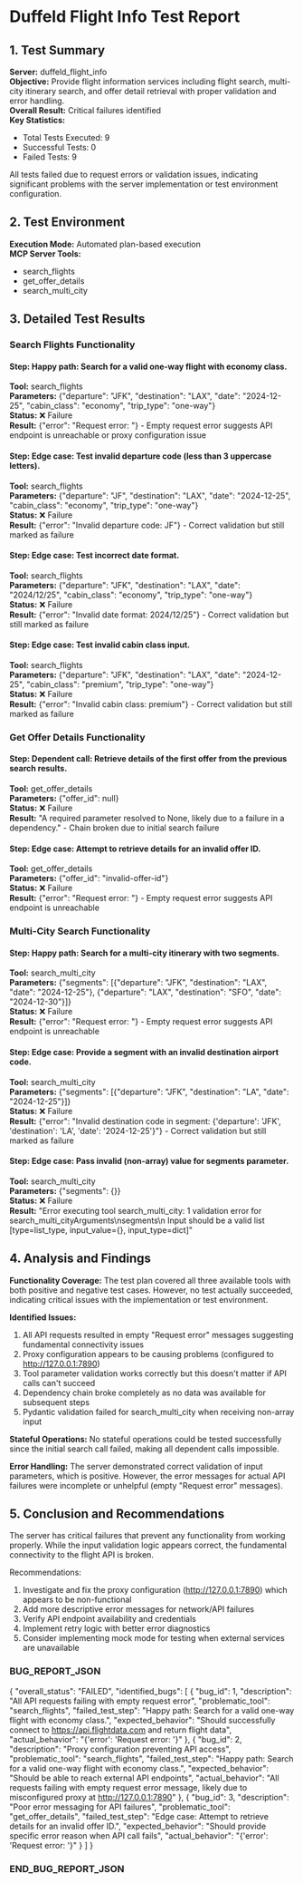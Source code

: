 # Duffeld Flight Info Test Report

## 1. Test Summary

**Server:** duffeld_flight_info  
**Objective:** Provide flight information services including flight search, multi-city itinerary search, and offer detail retrieval with proper validation and error handling.  
**Overall Result:** Critical failures identified  
**Key Statistics:**
- Total Tests Executed: 9
- Successful Tests: 0
- Failed Tests: 9

All tests failed due to request errors or validation issues, indicating significant problems with the server implementation or test environment configuration.

## 2. Test Environment

**Execution Mode:** Automated plan-based execution  
**MCP Server Tools:**
- search_flights
- get_offer_details
- search_multi_city

## 3. Detailed Test Results

### Search Flights Functionality

#### Step: Happy path: Search for a valid one-way flight with economy class.
**Tool:** search_flights  
**Parameters:** {"departure": "JFK", "destination": "LAX", "date": "2024-12-25", "cabin_class": "economy", "trip_type": "one-way"}  
**Status:** ❌ Failure  
**Result:** {"error": "Request error: "} - Empty request error suggests API endpoint is unreachable or proxy configuration issue

#### Step: Edge case: Test invalid departure code (less than 3 uppercase letters).
**Tool:** search_flights  
**Parameters:** {"departure": "JF", "destination": "LAX", "date": "2024-12-25", "cabin_class": "economy", "trip_type": "one-way"}  
**Status:** ❌ Failure  
**Result:** {"error": "Invalid departure code: JF"} - Correct validation but still marked as failure

#### Step: Edge case: Test incorrect date format.
**Tool:** search_flights  
**Parameters:** {"departure": "JFK", "destination": "LAX", "date": "2024/12/25", "cabin_class": "economy", "trip_type": "one-way"}  
**Status:** ❌ Failure  
**Result:** {"error": "Invalid date format: 2024/12/25"} - Correct validation but still marked as failure

#### Step: Edge case: Test invalid cabin class input.
**Tool:** search_flights  
**Parameters:** {"departure": "JFK", "destination": "LAX", "date": "2024-12-25", "cabin_class": "premium", "trip_type": "one-way"}  
**Status:** ❌ Failure  
**Result:** {"error": "Invalid cabin class: premium"} - Correct validation but still marked as failure

### Get Offer Details Functionality

#### Step: Dependent call: Retrieve details of the first offer from the previous search results.
**Tool:** get_offer_details  
**Parameters:** {"offer_id": null}  
**Status:** ❌ Failure  
**Result:** "A required parameter resolved to None, likely due to a failure in a dependency." - Chain broken due to initial search failure

#### Step: Edge case: Attempt to retrieve details for an invalid offer ID.
**Tool:** get_offer_details  
**Parameters:** {"offer_id": "invalid-offer-id"}  
**Status:** ❌ Failure  
**Result:** {"error": "Request error: "} - Empty request error suggests API endpoint is unreachable

### Multi-City Search Functionality

#### Step: Happy path: Search for a multi-city itinerary with two segments.
**Tool:** search_multi_city  
**Parameters:** {"segments": [{"departure": "JFK", "destination": "LAX", "date": "2024-12-25"}, {"departure": "LAX", "destination": "SFO", "date": "2024-12-30"}]}  
**Status:** ❌ Failure  
**Result:** {"error": "Request error: "} - Empty request error suggests API endpoint is unreachable

#### Step: Edge case: Provide a segment with an invalid destination airport code.
**Tool:** search_multi_city  
**Parameters:** {"segments": [{"departure": "JFK", "destination": "LA", "date": "2024-12-25"}]}  
**Status:** ❌ Failure  
**Result:** {"error": "Invalid destination code in segment: {'departure': 'JFK', 'destination': 'LA', 'date': '2024-12-25'}"} - Correct validation but still marked as failure

#### Step: Edge case: Pass invalid (non-array) value for segments parameter.
**Tool:** search_multi_city  
**Parameters:** {"segments": {}}  
**Status:** ❌ Failure  
**Result:** "Error executing tool search_multi_city: 1 validation error for search_multi_cityArguments\nsegments\n  Input should be a valid list [type=list_type, input_value={}, input_type=dict]"

## 4. Analysis and Findings

**Functionality Coverage:** The test plan covered all three available tools with both positive and negative test cases. However, no test actually succeeded, indicating critical issues with the implementation or test environment.

**Identified Issues:**
1. All API requests resulted in empty "Request error" messages suggesting fundamental connectivity issues
2. Proxy configuration appears to be causing problems (configured to http://127.0.0.1:7890)
3. Tool parameter validation works correctly but this doesn't matter if API calls can't succeed
4. Dependency chain broke completely as no data was available for subsequent steps
5. Pydantic validation failed for search_multi_city when receiving non-array input

**Stateful Operations:** No stateful operations could be tested successfully since the initial search call failed, making all dependent calls impossible.

**Error Handling:** The server demonstrated correct validation of input parameters, which is positive. However, the error messages for actual API failures were incomplete or unhelpful (empty "Request error" messages).

## 5. Conclusion and Recommendations

The server has critical failures that prevent any functionality from working properly. While the input validation logic appears correct, the fundamental connectivity to the flight API is broken.

Recommendations:
1. Investigate and fix the proxy configuration (http://127.0.0.1:7890) which appears to be non-functional
2. Add more descriptive error messages for network/API failures
3. Verify API endpoint availability and credentials
4. Implement retry logic with better error diagnostics
5. Consider implementing mock mode for testing when external services are unavailable

### BUG_REPORT_JSON
{
  "overall_status": "FAILED",
  "identified_bugs": [
    {
      "bug_id": 1,
      "description": "All API requests failing with empty request error",
      "problematic_tool": "search_flights",
      "failed_test_step": "Happy path: Search for a valid one-way flight with economy class.",
      "expected_behavior": "Should successfully connect to https://api.flightdata.com and return flight data",
      "actual_behavior": "{'error': 'Request error: '}"
    },
    {
      "bug_id": 2,
      "description": "Proxy configuration preventing API access",
      "problematic_tool": "search_flights",
      "failed_test_step": "Happy path: Search for a valid one-way flight with economy class.",
      "expected_behavior": "Should be able to reach external API endpoints",
      "actual_behavior": "All requests failing with empty request error message, likely due to misconfigured proxy at http://127.0.0.1:7890"
    },
    {
      "bug_id": 3,
      "description": "Poor error messaging for API failures",
      "problematic_tool": "get_offer_details",
      "failed_test_step": "Edge case: Attempt to retrieve details for an invalid offer ID.",
      "expected_behavior": "Should provide specific error reason when API call fails",
      "actual_behavior": "{'error': 'Request error: '}"
    }
  ]
}
### END_BUG_REPORT_JSON